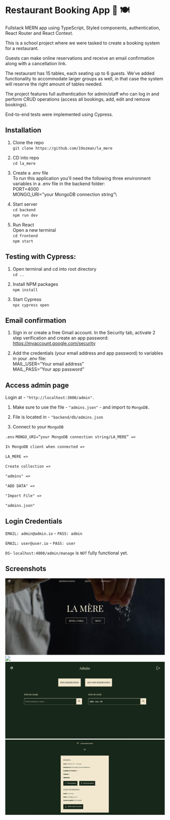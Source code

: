 # Restaurant Booking App 📅 🍽️
Fullstack MERN app using TypeScript, Styled components, authentication, React Router and React Context.

This is a school project where we were tasked to create a booking system for a restaurant. 

Guests can make online reservations and receive an email confirmation along with a cancellation link. 

The restaurant has 15 tables, each seating up to 6 guests. We’ve added functionality to accommodate larger groups as well, in that case the system will reserve the right amount of tables needed.

The project features full authentication for admin/staff who can log in and perform CRUD operations (access all bookings, add, edit and remove bookings). 

End-to-end tests were implemented using Cypress.

## Installation
1. Clone the repo\
`git clone https://github.com/19ozman/la_mere`

2. CD into repo\
`cd la_mere`

3. Create a .env file\
To run this application you'll need the following three environment variables in a .env file in the backend folder:\
PORT=4000\
MONGO_URI=”your MongoDB connection string”\

4. Start server\
`cd backend`\
`npm run dev`

5. Run React \
Open a new terminal\
`cd frontend`\
`npm start`

## Testing with Cypress:
1. Open terminal and cd into root directory\
`cd ..`

2. Install NPM packages\
`npm install`

3. Start Cypress\
`npx cypress open`

## Email confirmation
1. Sign in or create a free Gmail account. In the Security tab, activate 2 step verification and create an app password:\
https://myaccount.google.com/security

2. Add the credentials (your email address and app password) to variables in your .env file:\
MAIL_USER=”Your email address”\
MAIL_PASS=”Your app password”

## Access admin page

Login at - `"http://localhost:3000/admin".`

1. Make sure to use the file - `"admins.json"` - and import to `MongoDB.`

2. File is located in - `"backend/db/admins.json`

3. Connect to your `MongoDB`

`.env` `MONGO_URI=”your MongoDB connection string/LA_MERE” =>`

`In MongoDB client when connected =>`

`LA_MERE =>`

`Create collection =>`

`"admins" =>`

`"ADD DATA" =>`

`"Import File" =>`

`"admins.json"`

## Login Credentials
`EMAIL: admin@admin.io` - `PASS: admin`

`EMAIL: user@user.io` - `PASS: user`

`DS`- `localhost:4000/admin/manage` is `NOT` fully functional yet.

## Screenshots
![](./frontend/public/assets/screenshot-landingpage.jpg)
![](./frontend/public/assets/screenshot-reservations.jpg)
![](./frontend/public/assets/screenshot-admin.jpg)
![](./frontend/public/assets/screenshot-admin-search.jpg)


